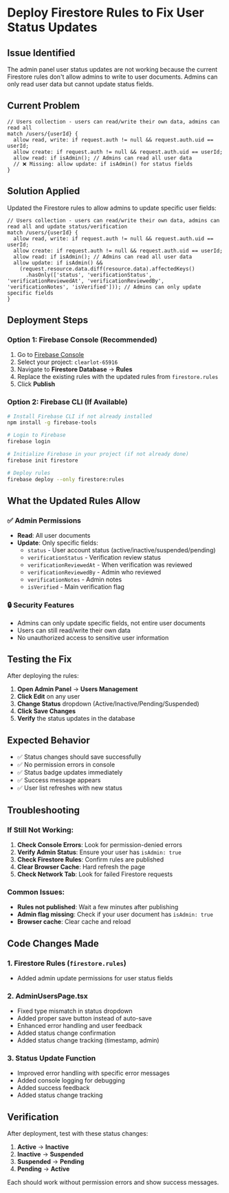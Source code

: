 # Deploy Firestore Rules to Fix User Status Updates

## Issue Identified
The admin panel user status updates are not working because the current Firestore rules don't allow admins to write to user documents. Admins can only read user data but cannot update status fields.

## Current Problem
```firestore
// Users collection - users can read/write their own data, admins can read all
match /users/{userId} {
  allow read, write: if request.auth != null && request.auth.uid == userId;
  allow create: if request.auth != null && request.auth.uid == userId;
  allow read: if isAdmin(); // Admins can read all user data
  // ❌ Missing: allow update: if isAdmin() for status fields
}
```

## Solution Applied
Updated the Firestore rules to allow admins to update specific user fields:

```firestore
// Users collection - users can read/write their own data, admins can read all and update status/verification
match /users/{userId} {
  allow read, write: if request.auth != null && request.auth.uid == userId;
  allow create: if request.auth != null && request.auth.uid == userId;
  allow read: if isAdmin(); // Admins can read all user data
  allow update: if isAdmin() && 
    (request.resource.data.diff(resource.data).affectedKeys()
      .hasOnly(['status', 'verificationStatus', 'verificationReviewedAt', 'verificationReviewedBy', 'verificationNotes', 'isVerified'])); // Admins can only update specific fields
}
```

## Deployment Steps

### Option 1: Firebase Console (Recommended)
1. Go to [Firebase Console](https://console.firebase.google.com/)
2. Select your project: `clearlot-65916`
3. Navigate to **Firestore Database** → **Rules**
4. Replace the existing rules with the updated rules from `firestore.rules`
5. Click **Publish**

### Option 2: Firebase CLI (If Available)
```bash
# Install Firebase CLI if not already installed
npm install -g firebase-tools

# Login to Firebase
firebase login

# Initialize Firebase in your project (if not already done)
firebase init firestore

# Deploy rules
firebase deploy --only firestore:rules
```

## What the Updated Rules Allow

### ✅ Admin Permissions
- **Read**: All user documents
- **Update**: Only specific fields:
  - `status` - User account status (active/inactive/suspended/pending)
  - `verificationStatus` - Verification review status
  - `verificationReviewedAt` - When verification was reviewed
  - `verificationReviewedBy` - Admin who reviewed
  - `verificationNotes` - Admin notes
  - `isVerified` - Main verification flag

### 🔒 Security Features
- Admins can only update specific fields, not entire user documents
- Users can still read/write their own data
- No unauthorized access to sensitive user information

## Testing the Fix

After deploying the rules:

1. **Open Admin Panel** → **Users Management**
2. **Click Edit** on any user
3. **Change Status** dropdown (Active/Inactive/Pending/Suspended)
4. **Click Save Changes**
5. **Verify** the status updates in the database

## Expected Behavior

- ✅ Status changes should save successfully
- ✅ No permission errors in console
- ✅ Status badge updates immediately
- ✅ Success message appears
- ✅ User list refreshes with new status

## Troubleshooting

### If Still Not Working:
1. **Check Console Errors**: Look for permission-denied errors
2. **Verify Admin Status**: Ensure your user has `isAdmin: true`
3. **Check Firestore Rules**: Confirm rules are published
4. **Clear Browser Cache**: Hard refresh the page
5. **Check Network Tab**: Look for failed Firestore requests

### Common Issues:
- **Rules not published**: Wait a few minutes after publishing
- **Admin flag missing**: Check if your user document has `isAdmin: true`
- **Browser cache**: Clear cache and reload

## Code Changes Made

### 1. Firestore Rules (`firestore.rules`)
- Added admin update permissions for user status fields

### 2. AdminUsersPage.tsx
- Fixed type mismatch in status dropdown
- Added proper save button instead of auto-save
- Enhanced error handling and user feedback
- Added status change confirmation
- Added status change tracking (timestamp, admin)

### 3. Status Update Function
- Improved error handling with specific error messages
- Added console logging for debugging
- Added success feedback
- Added status change tracking

## Verification

After deployment, test with these status changes:
1. **Active** → **Inactive**
2. **Inactive** → **Suspended**
3. **Suspended** → **Pending**
4. **Pending** → **Active**

Each should work without permission errors and show success messages. 